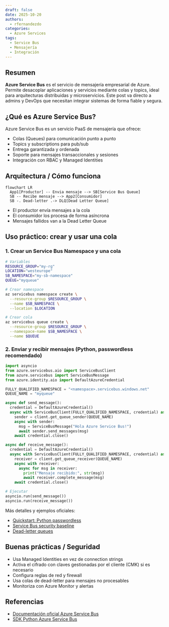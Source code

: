 ```yaml
---
draft: false
date: 2025-10-20
authors:
  - rfernandezdo
categories:
  - Azure Services
tags:
  - Service Bus
  - Mensajería
  - Integración
---
```


## Resumen

**Azure Service Bus** es el servicio de mensajería empresarial de Azure. Permite desacoplar aplicaciones y servicios mediante colas y topics, ideal para arquitecturas distribuidas y microservicios. Este post va directo a admins y DevOps que necesitan integrar sistemas de forma fiable y segura.

## ¿Qué es Azure Service Bus?
Azure Service Bus es un servicio PaaS de mensajería que ofrece:

- Colas (Queues) para comunicación punto a punto
- Topics y subscriptions para pub/sub
- Entrega garantizada y ordenada
- Soporte para mensajes transaccionales y sesiones
- Integración con RBAC y Managed Identities

## Arquitectura / Cómo funciona
```mermaid
flowchart LR
  App1[Productor] -- Envia mensaje --> SB[Service Bus Queue]
  SB -- Recibe mensaje --> App2[Consumidor]
  SB -. Dead-letter .-> DLQ[Dead Letter Queue]
```

- El productor envía mensajes a la cola
- El consumidor los procesa de forma asíncrona
- Mensajes fallidos van a la Dead Letter Queue

## Uso práctico: crear y usar una cola

### 1. Crear un Service Bus Namespace y una cola
```bash
# Variables
RESOURCE_GROUP="my-rg"
LOCATION="westeurope"
SB_NAMESPACE="my-sb-namespace"
QUEUE="myqueue"

# Crear namespace
az servicebus namespace create \
  --resource-group $RESOURCE_GROUP \
  --name $SB_NAMESPACE \
  --location $LOCATION

# Crear cola
az servicebus queue create \
  --resource-group $RESOURCE_GROUP \
  --namespace-name $SB_NAMESPACE \
  --name $QUEUE
```


### 2. Enviar y recibir mensajes (Python, passwordless recomendado)
```python
import asyncio
from azure.servicebus.aio import ServiceBusClient
from azure.servicebus import ServiceBusMessage
from azure.identity.aio import DefaultAzureCredential

FULLY_QUALIFIED_NAMESPACE = "<namespace>.servicebus.windows.net"
QUEUE_NAME = "myqueue"

async def send_message():
  credential = DefaultAzureCredential()
  async with ServiceBusClient(FULLY_QUALIFIED_NAMESPACE, credential) as client:
    sender = client.get_queue_sender(QUEUE_NAME)
    async with sender:
      msg = ServiceBusMessage("Hola Azure Service Bus!")
      await sender.send_messages(msg)
    await credential.close()

async def receive_message():
  credential = DefaultAzureCredential()
  async with ServiceBusClient(FULLY_QUALIFIED_NAMESPACE, credential) as client:
    receiver = client.get_queue_receiver(QUEUE_NAME)
    async with receiver:
      async for msg in receiver:
        print("Mensaje recibido:", str(msg))
        await receiver.complete_message(msg)
    await credential.close()

# Ejecutar
asyncio.run(send_message())
asyncio.run(receive_message())
```

Más detalles y ejemplos oficiales:

- [Quickstart: Python passwordless](https://learn.microsoft.com/en-us/azure/service-bus-messaging/service-bus-python-how-to-use-queues#authenticate-the-app-to-azure)
- [Service Bus security baseline](https://learn.microsoft.com/en-us/security/benchmark/azure/baselines/service-bus-security-baseline)
- [Dead-letter queues](https://learn.microsoft.com/en-us/azure/service-bus-messaging/service-bus-dead-letter-queues)

## Buenas prácticas / Seguridad

- Usa Managed Identities en vez de connection strings
- Activa el cifrado con claves gestionadas por el cliente (CMK) si es necesario
- Configura reglas de red y firewall
- Usa colas de dead-letter para mensajes no procesables
- Monitoriza con Azure Monitor y alertas

## Referencias

- [Documentación oficial Azure Service Bus](https://learn.microsoft.com/es-es/azure/service-bus-messaging/service-bus-messaging-overview)
- [SDK Python Azure Service Bus](https://learn.microsoft.com/es-es/python/api/overview/azure/servicebus)
